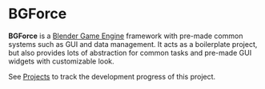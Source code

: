 # BGForce

**BGForce** is a [Blender Game Engine](https://en.wikipedia.org/wiki/Blender_Game_Engine) framework with 
pre-made common systems such as GUI and data management. It acts as a boilerplate project, but also provides 
lots of abstraction for common tasks and pre-made GUI widgets with customizable look.

See [Projects](https://github.com/bgempire/bgforce/projects) to track the development progress of this project.
